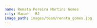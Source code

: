 ```yaml
---
name: Renata Pereira Martins Gomes
city: Macaé - RJ
image_path: images/team/renata_gomes.jpg
---
```

